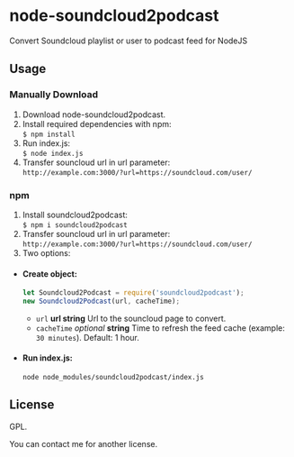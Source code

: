 # node-soundcloud2podcast
Convert Soundcloud playlist or user to podcast feed for NodeJS

## Usage
### Manually Download
1. Download node-soundcloud2podcast.
2. Install required dependencies with npm:  
`$ npm install`
3. Run index.js:  
`$ node index.js`
4. Transfer souncloud url in url parameter:  
 `http://example.com:3000/?url=https://soundcloud.com/user/`

### npm
1. Install soundcloud2podcast:  
`$ npm i soundcloud2podcast`
2. Transfer souncloud url in url parameter:  
 `http://example.com:3000/?url=https://soundcloud.com/user/`
3. Two options: 
<ul>
 <li><h4>Create object:</h4>

```js
let Soundcloud2Podcast = require('soundcloud2podcast');
new Soundcloud2Podcast(url, cacheTime);
```
   - `url` **url string** Url to the souncloud page to convert.
   - `cacheTime` _optional_ **string** Time to refresh the feed cache (example: `30 minutes`). Default: 1 hour.
</li>
<li> <h4>Run index.js:</h4>  
 <code>node node_modules/soundcloud2podcast/index.js</code>
 </li>
 </ul>
 
## License
GPL.

You can contact me for another license.
